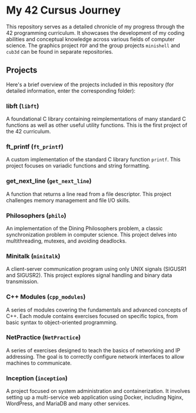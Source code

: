 # My 42 Cursus Journey

This repository serves as a detailed chronicle of my progress through the 42 programming curriculum. It showcases the development of my coding abilities and conceptual knowledge across various fields of computer science. The graphics project `FDF` and the group projects `minishell` and `cub3d` can be found in separate repositories.

## Projects

Here's a brief overview of the projects included in this repository (for detailed information, enter the corresponding folder):

### libft (`libft`)

A foundational C library containing reimplementations of many standard C functions as well as other useful utility functions. This is the first project of the 42 curriculum.

### ft_printf (`ft_printf`)

A custom implementation of the standard C library function `printf`. This project focuses on variadic functions and string formatting.

### get_next_line (`get_next_line`)

A function that returns a line read from a file descriptor. This project challenges memory management and file I/O skills.

### Philosophers (`philo`)

An implementation of the Dining Philosophers problem, a classic synchronization problem in computer science. This project delves into multithreading, mutexes, and avoiding deadlocks.

### Minitalk (`minitalk`)

A client-server communication program using only UNIX signals (SIGUSR1 and SIGUSR2). This project explores signal handling and binary data transmission.

### C++ Modules (`cpp_modules`)

A series of modules covering the fundamentals and advanced concepts of C++. Each module contains exercises focused on specific topics, from basic syntax to object-oriented programming.

### NetPractice (`NetPractice`)

A series of exercises designed to teach the basics of networking and IP addressing. The goal is to correctly configure network interfaces to allow machines to communicate.

### Inception (`inception`)

A project focused on system administration and containerization. It involves setting up a multi-service web application using Docker, including Nginx, WordPress, and MariaDB and many other services.
